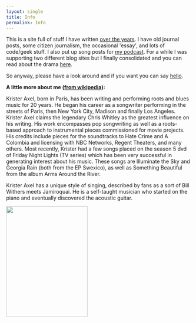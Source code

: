 ```yaml
---
layout: single
title: Info
permalink: Info
---
```


This is a site full of stuff I have written <a href="/archive">over the years</a>. I have old journal posts, some citizen journalism, the occasional 'essay', and lots of code/geek stuff. I also put up song posts for <a href="/topics/rockstaralley/">my podcast</a>. For a while I was supporting two different blog sites but I finally consolidated and you can read about the drama <a href="/2009/04/and-now-we-can-talk-about-it/">here</a>.

So anyway, please have a look around and if you want you can say <a href="/contact">hello</a>.


<strong>A little more about me (<a href="http://en.wikipedia.org/wiki/Krister_Axel">from wikipedia</a>):</strong>

Krister Axel, born in Paris, has been writing and performing roots and blues music for 20 years. He began his career as a songwriter performing in the streets of Paris, then New York City, Madison and finally Los Angeles. Krister Axel claims the legendary Chris Whitley as the greatest influence on his writing. His work encompasses pop songwriting as well as a roots-based approach to instrumental pieces commissioned for movie projects. His credits include pieces for the soundtracks to Hate Crime and A Colombia and licensing with NBC Networks, Regent Theaters, and many others. Most recently, Krister had a few songs placed on the season 5 dvd of Friday Night Lights (TV series) which has been very successful in generating interest about his music. These songs are Illuminate the Sky and Georgia Rain (both from the EP Swexico), as well as Something Beautiful from the album Arms Around the River.

Krister Axel has a unique style of singing, described by fans as a sort of Bill Withers meets Jamiroquai. He is a self-taught musician who started on the piano and eventually discovered the acoustic guitar.

<a href="http://blog.kristeraxel.com/wp-content/uploads/2012/11/Krister_axel_sf07.jpg"><img src="http://blog.kristeraxel.com/wp-content/uploads/2012/11/Krister_axel_sf07-221x300.jpg" alt="" title="Krister_axel_sf07" width="221" height="300" class="aligncenter size-medium wp-image-2300" /></a>